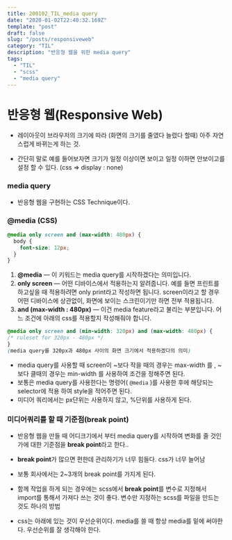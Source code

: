 ```yaml
---
title: 200102_TIL_media query
date: "2020-01-02T22:40:32.169Z"
template: "post"
draft: false
slug: "/posts/responsiveweb"
category: "TIL"
description: "반응형 웹을 위한 media query"
tags:
  - "TIL"
  - "scss"
  - "media query"
---
```


# 반응형 웹(Responsive Web)

- 레이아웃이 브라우저의 크기에 따라 (화면의 크기를 줄였다 늘렸다 할때) 아주 자연스럽게 바뀌는게 하는 것.

* 간단히 말로 예를 들어보자면 크기가 일정 이상이면 보이고 일정 이하면 안보이고를 설정 할 수 있다. (css => display : none)

### media query

- 반응형 웹을 구현하는 CSS Technique이다.

### @media (CSS)

```scss
@media only screen and (max-width: 480px) {
  body {
    font-size: 12px;
  }
}
```

1. **@media** — 이 키워드는 media query를 시작하겠다는 의미입니다.
2. **only screen** — 어떤 디바이스에서 적용하는지 알려줍니다. 예를 들면 프린트를 하고싶을 때 적용하려면 only print라고 작성하면 됩니다. screen이라고 할 경우 어떤 디바이스에 상관없이, 화면에 보이는 스크린이기만 하면 전부 적용됩니다.
3. **and (max-width : 480px)** — 이건 media feature라고 불리는 부분입니다. 어느 조건에 아래의 css를 적용할지 작성해줘야 합니다.

```scss
@media only screen and (min-width: 320px) and (max-width: 480px) {
/* ruleset for 320px - 480px */
}
(media query를 320px과 480px 사이의 화면 크기에서 적용하겠다의 의미)
```

- media query를 사용할 때 screen이 ~보다 작을 때의 경우는 max-width 를 , ~보다 클때의 경우는 min-width 를 사용하여 조건을 정해주면 된다.
- 보통은 media query를 사용한다는 명령어( `@media` )를 사용한 후에 해당되는 selector에 적용 하여 style을 적어주면 된다.
- 미디어 쿼리에서는 px단위는 사용하지 않고, %단위를 사용하게 된다.

### 미디어쿼리를 할 때 기준점(break point)

- 반응형 웹을 만들 때 어디크기에서 부터 media query를 시작하여 변화를 줄 것인가에 대한 기준점을 **break point**라고 한다..

- **break point**가 많으면 편한데 관리하기가 너무 힘들다. css가 너무 늘어남

- 보통 회사에서는 2~3개의 break point를 가지게 된다.

- 함께 작업을 하게 되는 경우에는 scss에서 **break point**를 변수로 지정해서 import를 통해서 가져다 쓰는 것이 좋다. 변수만 지정하는 scss를 파일을 만드는 것도 하나의 방법

- css는 아래에 있는 것이 우선순위이다. media를 쓸 때 항상 media를 밑에 써야한다. 우선순위를 잘 생각해야 한다.
